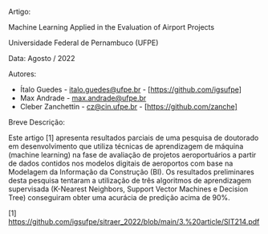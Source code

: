 Artigo:

Machine Learning Applied in the Evaluation of Airport Projects

Universidade Federal de Pernambuco (UFPE)

Data: Agosto / 2022

Autores:
*   Ítalo Guedes - italo.guedes@ufpe.br - [https://github.com/igsufpe]
*   Max Andrade - max.andrade@ufpe.br 
*   Cleber Zanchettin - cz@cin.ufpe.br - [https://github.com/zanche]

Breve Descrição:

Este artigo [1] apresenta resultados parciais de uma pesquisa de doutorado em desenvolvimento que utiliza técnicas de aprendizagem de máquina (machine learning) na fase de avaliação de projetos aeroportuários a partir de dados contidos nos modelos digitais de aeroportos com base na Modelagem da Informação da Construção (BI). Os resultados preliminares desta pesquisa tentaram a utilização de três algoritmos de aprendizagem supervisada (K-Nearest Neighbors, Support Vector Machines e Decision Tree) conseguiram obter uma acurácia de predição acima de 90%.

[1] https://github.com/igsufpe/sitraer_2022/blob/main/3.%20article/SIT214.pdf 
